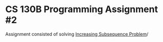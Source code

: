 # CS 130B Programming Assignment #2

Assignment consisted of solving [Increasing Subsequence Problem](https://ucsb.kattis.com/problems/increasingsubsequence)/
